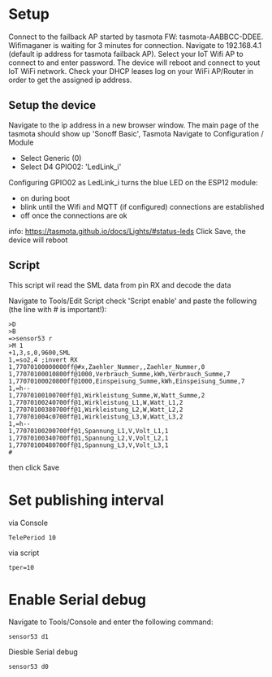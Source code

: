# Setup
Connect to the failback AP started by tasmota FW: tasmota-AABBCC-DDEE. 
Wifimaganer is waiting for 3 minutes for connection. 
Navigate to 192.168.4.1 (default ip address for tasmota failback AP).
Select your IoT Wifi AP to connect to and enter password.
The device will reboot and connect to yout IoT WiFi network. Check your DHCP leases log on your WiFi AP/Router in order to get the assigned ip address.

## Setup the device
Navigate to the ip address in a new browser window. The main page of the tasmota should show up 'Sonoff Basic', Tasmota
Navigate to Configuration / Module
- Select Generic (0)
- Select D4 GPIO02: 'LedLink_i'

Configuring GPIO02 as LedLink_i turns the blue LED on the ESP12 module:
- on during boot
- blink until the Wifi and MQTT (if configured) connections are established
- off once the connections are ok

info: https://tasmota.github.io/docs/Lights/#status-leds
Click Save, the device will reboot

## Script
This script wil read the SML data from pin RX and decode the data

Navigate to Tools/Edit Script check 'Script enable' and paste the following (the line with # is important!):
```
>D
>B
=>sensor53 r
>M 1
+1,3,s,0,9600,SML
1,=so2,4 ;invert RX
1,77070100000000ff@#x,Zaehler_Nummer,,Zaehler_Nummer,0
1,77070100010800ff@1000,Verbrauch_Summe,kWh,Verbrauch_Summe,7
1,77070100020800ff@1000,Einspeisung_Summe,kWh,Einspeisung_Summe,7
1,=h-- 
1,77070100100700ff@1,Wirkleistung_Summe,W,Watt_Summe,2
1,77070100240700ff@1,Wirkleistung_L1,W,Watt_L1,2
1,77070100380700ff@1,Wirkleistung_L2,W,Watt_L2,2
1,770701004c0700ff@1,Wirkleistung_L3,W,Watt_L3,2
1,=h-- 
1,77070100200700ff@1,Spannung_L1,V,Volt_L1,1
1,77070100340700ff@1,Spannung_L2,V,Volt_L2,1
1,77070100480700ff@1,Spannung_L3,V,Volt_L3,1
#
```
then click Save

# Set publishing interval
via Console
```
TelePeriod 10
```

via script
```
tper=10
```

# Enable Serial debug
Navigate to Tools/Console and enter the following command:
```
sensor53 d1
```
Diesble Serial debug
```
sensor53 d0
```


